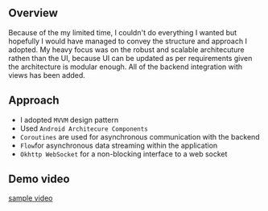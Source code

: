 ## Overview
Because of the my limited time, I couldn't do everything I wanted but hopefully I would have managed to convey the structure and approach I adopted. 
My heavy focus was on the robust and scalable architecuture rathen than the UI, because UI can be updated as per requirements given the architecture 
is modular enough. All of the backend integration with views has been added. 

## Approach 
- I adopted `MVVM` design pattern 
- Used `Android Architecure Components`
- `Coroutines` are used for asynchronous communication with the backend
- `Flow`for asynchronous data streaming within the application
- `Okhttp WebSocket` for a non-blocking interface to a web socket

## Demo video 

[sample video](demo.mov)
